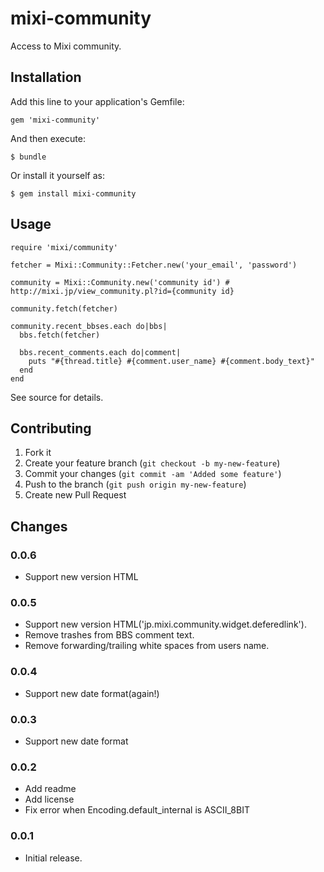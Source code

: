 # mixi-community

Access to Mixi community.

## Installation

Add this line to your application's Gemfile:

    gem 'mixi-community'

And then execute:

    $ bundle

Or install it yourself as:

    $ gem install mixi-community

## Usage

    require 'mixi/community'

    fetcher = Mixi::Community::Fetcher.new('your_email', 'password')

    community = Mixi::Community.new('community id') # http://mixi.jp/view_community.pl?id={community id}

    community.fetch(fetcher)

    community.recent_bbses.each do|bbs|
      bbs.fetch(fetcher)

      bbs.recent_comments.each do|comment|
        puts "#{thread.title} #{comment.user_name} #{comment.body_text}"
      end
    end

See source for details.

## Contributing

1. Fork it
2. Create your feature branch (`git checkout -b my-new-feature`)
3. Commit your changes (`git commit -am 'Added some feature'`)
4. Push to the branch (`git push origin my-new-feature`)
5. Create new Pull Request

## Changes

### 0.0.6

* Support new version HTML

### 0.0.5

* Support new version HTML('jp.mixi.community.widget.deferedlink').
* Remove trashes from BBS comment text.
* Remove forwarding/trailing white spaces from users name.

### 0.0.4

* Support new date format(again!)

### 0.0.3

* Support new date format

### 0.0.2

* Add readme
* Add license
* Fix error when Encoding.default_internal is ASCII_8BIT

### 0.0.1

* Initial release.
